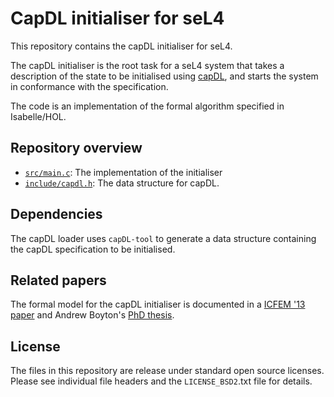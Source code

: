 <!--
     Copyright 2020, Data61, CSIRO (ABN 41 687 119 230)

     SPDX-License-Identifier: CC-BY-SA-4.0
-->

# CapDL initialiser for seL4

This repository contains the capDL initialiser for seL4.

The capDL initialiser is the root task for a seL4 system that takes a
description of the state to be initialised using [capDL][Kuz_KLW_10],
and starts the system in conformance with the specification.

The code is an implementation of the formal algorithm specified
in Isabelle/HOL.

  [Kuz_KLW_10]: https://ts.data61.csiro.au/publications/nicta_full_text/3679.pdf "capDL: A language for describing capability-based systems"

## Repository overview

  * [`src/main.c`](src/main.c): The implementation of the initialiser
  * [`include/capdl.h`](include/capdl.h): The data structure for capDL.

## Dependencies

The capDL loader uses `capDL-tool` to generate a data structure
containing the capDL specification to be initialised.

## Related papers

The formal model for the capDL initialiser is documented in a
[ICFEM '13 paper][Boyton_13] and Andrew Boyton's [PhD thesis][Boyton_14].

  [Boyton_13]: https://ts.data61.csiro.au/publications/nicta_full_text/7047.pdf "Formally Verified System Initialisation"
  [Boyton_14]: https://ts.data61.csiro.au/publications/nicta_full_text/9141.pdf "Secure architectures on a verified microkernel"

## License

The files in this repository are release under standard open source licenses.
Please see individual file headers and the `LICENSE_BSD2`.txt file for details.
